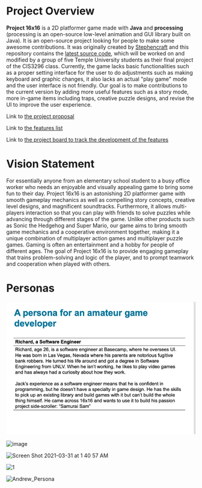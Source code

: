 # Project Overview

**Project 16x16** is a 2D platformer game made with **Java** and **processing** (processing is an open-source low-level animation and GUI library built on Java). It is an open-source project looking for people to make some awesome contributions. It was originally created by [Stephencraft](https://github.com/Stephcraft) and this repository contains the [latest source code](https://github.com/Stephcraft/Project-16x16), which will be worked on and modified by a group of five Temple University students as their final project of the CIS3296 class. Currently, the game lacks basic functionalities such as a proper setting interface for the user to do adjustments such as making keyboard and graphic changes, it also lacks an actual "play game" mode and the user interface is not friendly. Our goal is to make contributions to the current version by adding more useful features such as a story mode, more in-game items including traps, creative puzzle designs, and revise the UI to improve the user experience.

Link to [the project proposal](https://github.com/WayneJWZLemon/CIS3296ProjectProposal/blob/main/README.md)

Link to [the features list](https://github.com/CIS-SoftwareDesign-S21/pro-04-project-16x16/issues)

Link to [the project board to track the development of the features](https://github.com/CIS-SoftwareDesign-S21/pro-04-project-16x16/projects/1)

# Vision Statement

For essentially anyone from an elementary school student to a busy office worker who needs an enjoyable and visually appealing game to bring some fun to their day. Project 16x16 is an astonishing 2D platformer game with smooth gameplay mechanics as well as compelling story concepts, creative level designs, and magnificent soundtracks. Furthermore, it allows multi-players interaction so that you can play with friends to solve puzzles while advancing through different stages of the game. Unlike other products such as Sonic the Hedgehog and Super Mario, our game aims to bring smooth game mechanics and a cooperative environment together, making it a unique combination of multiplayer action games and multiplayer puzzle games. Gaming is often an entertainment and a hobby for people of different ages. The goal of Project 16x16 is to provide engaging gameplay that trains problem-solving and logic of the player, and to prompt teamwork and cooperation when played with others.

# Personas
![richard](/Richard.png)

![image](https://user-images.githubusercontent.com/46765760/113074674-80b06600-9199-11eb-9c5e-f256805013f1.png)

![Screen Shot 2021-03-31 at 1 40 57 AM](https://user-images.githubusercontent.com/60633000/113095851-3a233180-91c2-11eb-9dce-67e4999b5d38.png)

![1](https://user-images.githubusercontent.com/60365593/113186510-c87ccf00-9225-11eb-8b34-2e3bdcf5d87d.png)

![Andrew_Persona](https://user-images.githubusercontent.com/49370482/113199925-b3a83780-9235-11eb-9c0e-f4db117db285.png)

